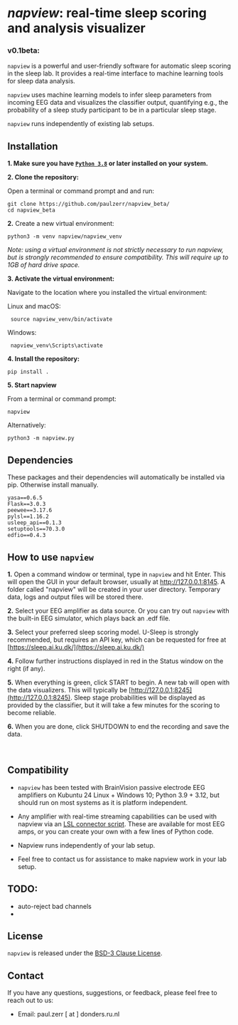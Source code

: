 
# <i>napview</i>: real-time sleep scoring and analysis visualizer
### v0.1beta:<br> 
```napview``` is a powerful and user-friendly software for automatic sleep scoring in the sleep lab. It provides a real-time interface to machine learning tools for sleep data analysis.<br>

```napview``` uses machine learning models to infer sleep parameters from incoming EEG data and visualizes the classifier output, quantifying e.g., the probability of a sleep study participant to be in a particular sleep stage. 

```napview``` runs independently of existing lab setups. 



## Installation

**1. Make sure you have [```Python 3.8```](https://www.python.org/downloads/) or later installed on your system.**<br>


**2. Clone the repository:**
   
Open a terminal or command prompt and and run:

   ```
   git clone https://github.com/paulzerr/napview_beta/
   cd napview_beta
   ```

**2.** Create a new virtual environment:

    python3 -m venv napview/napview_venv

<i>Note: using a virtual environment is not strictly necessary to run napview, but is strongly recommended to ensure compatibility. This will require up to 1GB of hard drive space.</i><br>


**3. Activate the virtual environment:**

Navigate to the location where you installed the virtual environment:

   Linux and macOS:
     
     source napview_venv/bin/activate

   Windows:

     napview_venv\Scripts\activate

**4. Install the repository:**
   
   ```
   pip install .
   ```

**5. Start napview**

From a terminal or command prompt:
   
   ```
   napview
   ```

Alternatively:

   ```
   python3 -m napview.py
   ```


## Dependencies

These packages and their dependencies will automatically be installed via pip. Otherwise install manually.

    yasa==0.6.5
    Flask==3.0.3
    peewee==3.17.6
    pylsl==1.16.2
    usleep_api==0.1.3
    setuptools==70.3.0
    edfio==0.4.3


## How to use ```napview```

**1.** Open a command window or terminal, type in ```napview``` and hit Enter. This will open the GUI in your default browser, usually at <a href=http://127.0.0.1:8145>http://127.0.0.1:8145</a>. A folder called "napview" will be created in your user directory. Temporary data, logs and output files will be stored there.

**2.** Select your EEG amplifier as data source. Or you can try out ```napview``` with the built-in EEG simulator, which plays back an .edf file.

**3.** Select your preferred sleep scoring model. U-Sleep is strongly recommended, but requires an API key, which can be requested for free at [https://sleep.ai.ku.dk/](https://sleep.ai.ku.dk/)

**4.** Follow further instructions displayed in red in the Status window on the right (if any).

**5.** When everything is green, click START to begin. A new tab will open with the data visualizers. This will typically be [http://127.0.0.1:8245](http://127.0.0.1:8245). Sleep stage probabilities will be displayed as provided by the classifier, but it will take a few minutes for the scoring to become reliable.

**6.** When you are done, click SHUTDOWN to end the recording and save the data. <br>

 <br>
    


## Compatibility 

- ```napview``` has been tested with BrainVision passive electrode EEG amplifiers on Kubuntu 24 Linux + Windows 10; Python 3.9 + 3.12, but should run on most systems as it is platform independent.

- Any amplifier with real-time streaming capabilities can be used with napview via an [LSL connector script](https://labstreaminglayer.readthedocs.io/info/supported_devices.html). These are available for most EEG amps, or you can create your own with a few lines of Python code.

- Napview runs independently of your lab setup. 

- Feel free to contact us for assistance to make napview work in your lab setup.


## TODO:

- auto-reject bad channels
- 

<!-- ## Resources
For detailed tutorials, examples, and additional resources, please refer to the following links:
- [napview Documentation, tutorial and examples](https://napview.readthedocs.io/) -->


## License

```napview``` is released under the [BSD-3 Clause License](https://github.com/paulzerr/napview_beta/blob/master/LICENSE).


## Contact

If you have any questions, suggestions, or feedback, please feel free to reach out to us:

- Email: paul.zerr [ at ] donders.ru.nl
<!-- - GitHub Issues: [napview/issues](https://github.com/napview/napview/issues) -->

